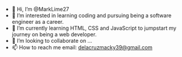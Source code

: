 - 👋 Hi, I’m @MarkLime27
- 👀 I’m interested in learning coding and pursuing being a software engineer as a career.
- 🌱 I’m currently learning HTML, CSS and JavaScript to jumpstart my journey on being a web developer.
- 💞️ I’m looking to collaborate on ...
- 📫 How to reach me email: delacruzmacky39@gmail.com

<!---
MarkLime27/MarkLime27 is a ✨ special ✨ repository because its `README.md` (this file) appears on your GitHub profile.
You can click the Preview link to take a look at your changes.
--->
